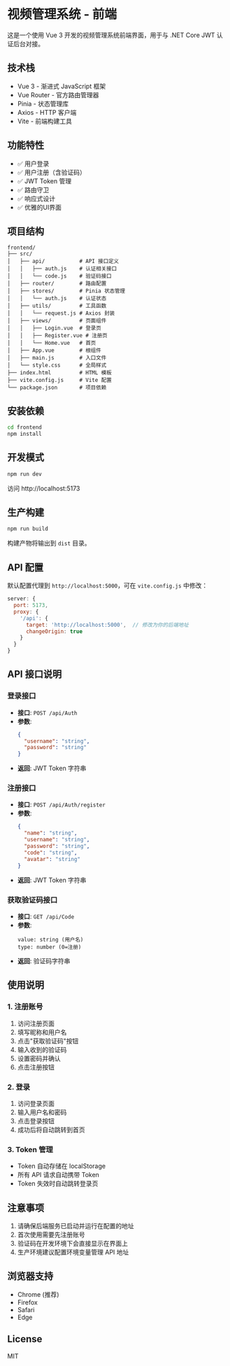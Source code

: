 # 视频管理系统 - 前端

这是一个使用 Vue 3 开发的视频管理系统前端界面，用于与 .NET Core JWT 认证后台对接。

## 技术栈

- Vue 3 - 渐进式 JavaScript 框架
- Vue Router - 官方路由管理器
- Pinia - 状态管理库
- Axios - HTTP 客户端
- Vite - 前端构建工具

## 功能特性

- ✅ 用户登录
- ✅ 用户注册（含验证码）
- ✅ JWT Token 管理
- ✅ 路由守卫
- ✅ 响应式设计
- ✅ 优雅的UI界面

## 项目结构

```
frontend/
├── src/
│   ├── api/           # API 接口定义
│   │   ├── auth.js    # 认证相关接口
│   │   └── code.js    # 验证码接口
│   ├── router/        # 路由配置
│   ├── stores/        # Pinia 状态管理
│   │   └── auth.js    # 认证状态
│   ├── utils/         # 工具函数
│   │   └── request.js # Axios 封装
│   ├── views/         # 页面组件
│   │   ├── Login.vue  # 登录页
│   │   ├── Register.vue # 注册页
│   │   └── Home.vue   # 首页
│   ├── App.vue        # 根组件
│   ├── main.js        # 入口文件
│   └── style.css      # 全局样式
├── index.html         # HTML 模板
├── vite.config.js     # Vite 配置
└── package.json       # 项目依赖

```

## 安装依赖

```bash
cd frontend
npm install
```

## 开发模式

```bash
npm run dev
```

访问 http://localhost:5173

## 生产构建

```bash
npm run build
```

构建产物将输出到 `dist` 目录。

## API 配置

默认配置代理到 `http://localhost:5000`，可在 `vite.config.js` 中修改：

```javascript
server: {
  port: 5173,
  proxy: {
    '/api': {
      target: 'http://localhost:5000',  // 修改为你的后端地址
      changeOrigin: true
    }
  }
}
```

## API 接口说明

### 登录接口
- **接口**: `POST /api/Auth`
- **参数**: 
  ```json
  {
    "username": "string",
    "password": "string"
  }
  ```
- **返回**: JWT Token 字符串

### 注册接口
- **接口**: `POST /api/Auth/register`
- **参数**: 
  ```json
  {
    "name": "string",
    "username": "string",
    "password": "string",
    "code": "string",
    "avatar": "string"
  }
  ```
- **返回**: JWT Token 字符串

### 获取验证码接口
- **接口**: `GET /api/Code`
- **参数**: 
  ```
  value: string (用户名)
  type: number (0=注册)
  ```
- **返回**: 验证码字符串

## 使用说明

### 1. 注册账号
1. 访问注册页面
2. 填写昵称和用户名
3. 点击"获取验证码"按钮
4. 输入收到的验证码
5. 设置密码并确认
6. 点击注册按钮

### 2. 登录
1. 访问登录页面
2. 输入用户名和密码
3. 点击登录按钮
4. 成功后将自动跳转到首页

### 3. Token 管理
- Token 自动存储在 localStorage
- 所有 API 请求自动携带 Token
- Token 失效时自动跳转登录页

## 注意事项

1. 请确保后端服务已启动并运行在配置的地址
2. 首次使用需要先注册账号
3. 验证码在开发环境下会直接显示在界面上
4. 生产环境建议配置环境变量管理 API 地址

## 浏览器支持

- Chrome (推荐)
- Firefox
- Safari
- Edge

## License

MIT
